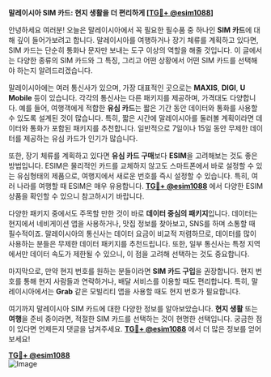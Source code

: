 **말레이시아 SIM 카드: 현지 생활을 더 편리하게 [[TG💪+ @esim1088](https://t.me/s/esim1088)]**

안녕하세요 여러분! 오늘은 말레이시아에서 꼭 필요한 필수품 중 하나인 **SIM 카드**에 대해 깊이 들어가보려고 합니다. 말레이시아를 여행하거나 장기 체류를 계획하고 있다면, SIM 카드는 단순히 통화나 문자만 보내는 도구 이상의 역할을 해줄 것입니다. 이 글에서는 다양한 종류의 SIM 카드와 그 특징, 그리고 어떤 상황에서 어떤 SIM 카드를 선택해야 하는지 알려드리겠습니다.

말레이시아에는 여러 통신사가 있으며, 가장 대표적인 곳으로는 **MAXIS**, **DIGI**, **U Mobile** 등이 있습니다. 각각의 통신사는 다른 패키지를 제공하며, 가격대도 다양합니다. 예를 들어, 여행객에게 적합한 **유심 카드**는 짧은 기간 동안 데이터와 통화를 사용할 수 있도록 설계된 것이 많습니다. 특히, 짧은 시간에 말레이시아를 둘러볼 계획이라면 데이터와 통화가 포함된 패키지를 추천합니다. 일반적으로 7일이나 15일 동안 무제한 데이터를 제공하는 유심 카드가 인기가 많습니다.

또한, 장기 체류를 계획하고 있다면 **유심 카드 구매**보다 **ESIM**을 고려해보는 것도 좋은 방법입니다. ESIM은 물리적인 카드를 교체하지 않고도 스마트폰에서 바로 설정할 수 있는 유심형태의 제품으로, 여행지에서 새로운 번호를 즉시 설정할 수 있습니다. 특히, 여러 나라를 여행할 때 ESIM은 매우 유용합니다. **[TG💪+ @esim1088](https://t.me/s/esim1088)** 에서 다양한 ESIM 상품을 확인할 수 있으니 참고하시기 바랍니다.

다양한 패키지 중에서도 주목할 만한 것이 바로 **데이터 중심의 패키지**입니다. 데이터는 현지에서 네비게이션 앱을 사용하거나, 맛집 정보를 찾아보고, SNS를 하며 소통할 때 필수적이죠. 말레이시아의 통신사는 데이터 요금이 비교적 저렴하므로, 데이터를 많이 사용하는 분들은 무제한 데이터 패키지를 추천드립니다. 또한, 일부 통신사는 특정 지역에서만 데이터 속도가 제한될 수 있으니, 이 점을 고려해 선택하는 것도 중요합니다.

마지막으로, 만약 현지 번호를 원하는 분들이라면 **SIM 카드 구입**을 권장합니다. 현지 번호를 통해 현지 사람들과 연락하거나, 배달 서비스를 이용할 때도 편리합니다. 특히, 말레이시아에서는 **Grab** 같은 모빌리티 앱을 사용할 때도 현지 번호가 필요합니다.

여기까지 말레이시아 SIM 카드에 대한 다양한 정보를 알아보았습니다. **현지 생활** 또는 **여행**을 준비 중이라면, 적절한 SIM 카드를 선택하는 것이 현명한 선택입니다. 궁금한 점이 있다면 언제든지 댓글을 남겨주세요. **[TG💪+ @esim1088](https://t.me/s/esim1088)** 에서 더 많은 정보를 얻어보세요!

**[TG💪+ @esim1088](https://t.me/s/esim1088)**  
![Image](https://i.postimg.cc/Y0z9fWf4/image.png)